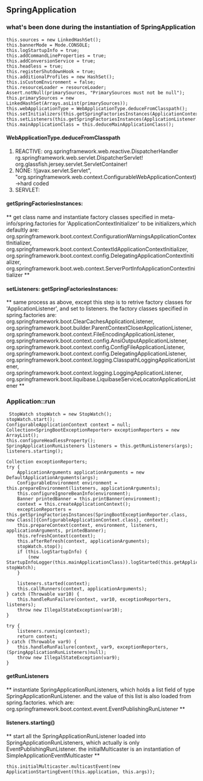 ## SpringApplication
### what's been done during the instantiation of SpringApplication 
```
this.sources = new LinkedHashSet();
this.bannerMode = Mode.CONSOLE;
this.logStartupInfo = true;
this.addCommandLineProperties = true;
this.addConversionService = true;
this.headless = true;
this.registerShutdownHook = true;
this.additionalProfiles = new HashSet();
this.isCustomEnvironment = false;
this.resourceLoader = resourceLoader;
Assert.notNull(primarySources, "PrimarySources must not be null");
this.primarySources = new LinkedHashSet(Arrays.asList(primarySources));
this.webApplicationType = WebApplicationType.deduceFromClasspath();
this.setInitializers(this.getSpringFactoriesInstances(ApplicationContextInitializer.class));
this.setListeners(this.getSpringFactoriesInstances(ApplicationListener.class));
this.mainApplicationClass = this.deduceMainApplicationClass();

```
#### WebApplicationType.deduceFromClasspath
1. REACTIVE: org.springframework.web.reactive.DispatcherHandler rg.springframework.web.servlet.DispatcherServlet! org.glassfish.jersey.servlet.ServletContainer!
2. NONE: !(javax.servlet.Servlet", "org.springframework.web.context.ConfigurableWebApplicationContext) ->hard coded
3. SERVLET: 
#### getSpringFactoriesInstances: 
** get class name and instantiate  factory classes specified in meta-info/spring.factories  for 'ApplicationContextInitializer' to be initializers,which defaultly are:
 org.springframework.boot.context.ConfigurationWarningsApplicationContextInitializer,\
 org.springframework.boot.context.ContextIdApplicationContextInitializer,\
 org.springframework.boot.context.config.DelegatingApplicationContextInitializer,\
 org.springframework.boot.web.context.ServerPortInfoApplicationContextInitializer
 **
#### setListeners: getSpringFactoriesInstances:
** same process as above, except this step is to retrive factory classes for 'ApplicationListener', and set to listeners. the factory classes specified in spring.factories are:
org.springframework.boot.ClearCachesApplicationListener,\
org.springframework.boot.builder.ParentContextCloserApplicationListener,\
org.springframework.boot.context.FileEncodingApplicationListener,\
org.springframework.boot.context.config.AnsiOutputApplicationListener,\
org.springframework.boot.context.config.ConfigFileApplicationListener,\
org.springframework.boot.context.config.DelegatingApplicationListener,\
org.springframework.boot.context.logging.ClasspathLoggingApplicationListener,\
org.springframework.boot.context.logging.LoggingApplicationListener,\
org.springframework.boot.liquibase.LiquibaseServiceLocatorApplicationListener
**

### Application::run
```
 StopWatch stopWatch = new StopWatch();
stopWatch.start();
ConfigurableApplicationContext context = null;
Collection<SpringBootExceptionReporter> exceptionReporters = new ArrayList();
this.configureHeadlessProperty();
SpringApplicationRunListeners listeners = this.getRunListeners(args);
listeners.starting();

Collection exceptionReporters;
try {
    ApplicationArguments applicationArguments = new DefaultApplicationArguments(args);
    ConfigurableEnvironment environment = this.prepareEnvironment(listeners, applicationArguments);
    this.configureIgnoreBeanInfo(environment);
    Banner printedBanner = this.printBanner(environment);
    context = this.createApplicationContext();
    exceptionReporters = this.getSpringFactoriesInstances(SpringBootExceptionReporter.class, new Class[]{ConfigurableApplicationContext.class}, context);
    this.prepareContext(context, environment, listeners, applicationArguments, printedBanner);
    this.refreshContext(context);
    this.afterRefresh(context, applicationArguments);
    stopWatch.stop();
    if (this.logStartupInfo) {
        (new StartupInfoLogger(this.mainApplicationClass)).logStarted(this.getApplicationLog(), stopWatch);
    }

    listeners.started(context);
    this.callRunners(context, applicationArguments);
} catch (Throwable var10) {
    this.handleRunFailure(context, var10, exceptionReporters, listeners);
    throw new IllegalStateException(var10);
}

try {
    listeners.running(context);
    return context;
} catch (Throwable var9) {
    this.handleRunFailure(context, var9, exceptionReporters, (SpringApplicationRunListeners)null);
    throw new IllegalStateException(var9);
}
```
 #### getRunListeners
 **
 instantiate SpringApplicationRunListeners, which holds a list field of type SpringApplicationRunListener. and the value of this list is also loaded from spring.factories. which are:
 org.springframework.boot.context.event.EventPublishingRunListener 
 **
 
 #### listeners.starting()
 **
 start all the SpringApplicationRunListener loaded into SpringApplicationRunListeners, which actually is only EventPublishingRunListener. the initialMulticaster is an instantiation of SimpleApplicationEventMulticaster
 **
 ```
this.initialMulticaster.multicastEvent(new ApplicationStartingEvent(this.application, this.args));

```
 

